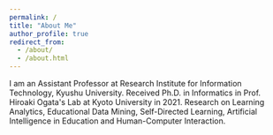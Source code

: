 ```yaml
---
permalink: /
title: "About Me"
author_profile: true
redirect_from: 
  - /about/
  - /about.html
---
```


I am an Assistant Professor at Research Institute for Information Technology, Kyushu University. Received Ph.D. in Informatics in Prof. Hiroaki Ogata's Lab at Kyoto University in 2021. Research on Learning Analytics, Educational Data Mining, Self-Directed Learning, Artificial Intelligence in Education and Human-Computer Interaction.

<!--- Achievements, services, projects, awards -->

<!--- Overview of My research  -->

<!--- Projects  -->

<!--- Representative Publications  -->

